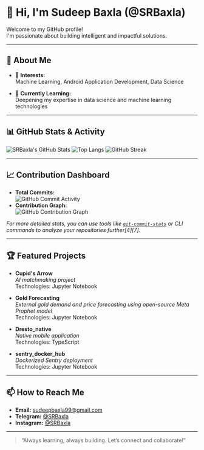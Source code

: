 # 👋 Hi, I'm Sudeep Baxla (@SRBaxla)

Welcome to my GitHub profile!  
I'm passionate about building intelligent and impactful solutions.

---

## 🚀 About Me

- 👀 **Interests:**  
  Machine Learning, Android Application Development, Data Science

- 🌱 **Currently Learning:**  
  Deepening my expertise in data science and machine learning technologies

---

## 📊 GitHub Stats & Activity

![SRBaxla's GitHub Stats](https://github-readme-stats.vercel.app/api?username=SRBaxla&show_icons=true&theme=github_dark)
![Top Langs](https://github-readme-stats.vercel.app/api/top-langs/?username=SRBaxla&layout=compact&theme=github_dark)
![GitHub Streak](https://streak-stats.demolab.com?user=SRBaxla&theme=github-dark&hide_border=true)

---

## 📈 Contribution Dashboard

- **Total Commits:**  
  ![GitHub Commit Activity](https://github-profile-summary-cards.vercel.app/api/cards/productive-time?username=SRBaxla&theme=github_dark)
- **Contribution Graph:**  
  ![GitHub Contribution Graph](https://github-readme-activity-graph.vercel.app/graph?username=SRBaxla&theme=github-dark)

*For more detailed stats, you can use tools like [`git-commit-stats`](https://github.com/alex289/git-commit-stats) or CLI commands to analyze your repositories further[4][7].*

---

## 🏆 Featured Projects

- **Cupid's Arrow**  
  *AI matchmaking project*  
  Technologies: Jupyter Notebook

- **Gold Forecasting**  
  *External gold demand and price forecasting using open-source Meta Prophet model*  
  Technologies: Jupyter Notebook

- **Dresto_native**  
  *Native mobile application*  
  Technologies: TypeScript

- **sentry_docker_hub**  
  *Dockerized Sentry deployment*  
  Technologies: Jupyter Notebook

---

## 📫 How to Reach Me

- **Email:** [sudeepbaxla99@gmail.com](mailto:sudeepbaxla99@gmail.com)
- **Telegram:** [@SRBaxla](https://t.me/SRBaxla)
- **Instagram:** [@SRBaxla](https://www.instagram.com/sudeeprichardbaxla/)

---

> “Always learning, always building. Let’s connect and collaborate!”

<!---
SRBaxla/SRBaxla is a ✨ special ✨ repository because its `README.md` (this file) appears on your GitHub profile.
You can click the Preview link to take a look at your changes.
--->
